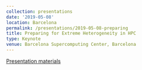 ```yaml
---
collection: presentations
date: '2019-05-08'
location: Barcelona
permalink: /presentations/2019-05-08-preparing
title: Preparing for Extreme Heterogeneity in HPC
type: Keynote
venue: Barcelona Supercomputing Center, Barcelona
---
```


[Presentation materials](https://www.bsc.es/education/predoctoral-phd/doctoral-symposium/6th-bsc-so-doctoral-symposium)
